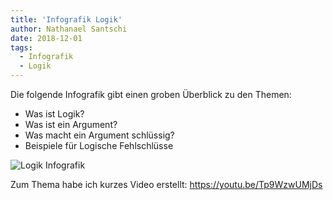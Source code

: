 ```yaml
---
title: 'Infografik Logik'
author: Nathanael Santschi
date: 2018-12-01
tags:
  - Infografik
  - Logik
---
```


Die folgende Infografik gibt einen groben Überblick zu den Themen:
- Was ist Logik?
- Was ist ein Argument?
- Was macht ein Argument schlüssig?
- Beispiele für Logische Fehlschlüsse

![Logik Infografik](/images/Logik-Infografik.drawio.svg "Preview")


Zum Thema habe ich kurzes Video erstellt:
https://youtu.be/Tp9WzwUMjDs

